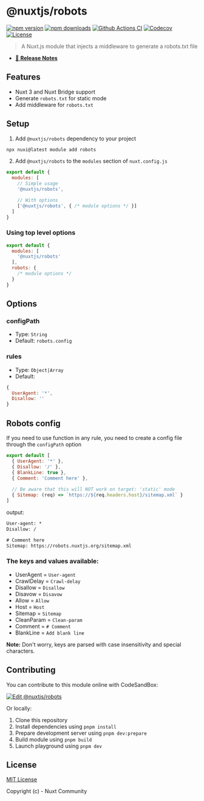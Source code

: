 # @nuxtjs/robots

[![npm version][npm-version-src]][npm-version-href]
[![npm downloads][npm-downloads-src]][npm-downloads-href]
[![Github Actions CI][github-actions-ci-src]][github-actions-ci-href]
[![Codecov][codecov-src]][codecov-href]
[![License][license-src]][license-href]

> A Nuxt.js module that injects a middleware to generate a robots.txt file

- [📖 **Release Notes**](./CHANGELOG.md)

## Features

- Nuxt 3 and Nuxt Bridge support
- Generate `robots.txt` for static mode
- Add middleware for `robots.txt`

## Setup

1. Add `@nuxtjs/robots` dependency to your project

```bash
npx nuxi@latest module add robots
```

2. Add `@nuxtjs/robots` to the `modules` section of `nuxt.config.js`

```js
export default {
  modules: [
    // Simple usage
    '@nuxtjs/robots',

    // With options
    ['@nuxtjs/robots', { /* module options */ }]
  ]
}
```

### Using top level options

```js
export default {
  modules: [
    '@nuxtjs/robots'
  ],
  robots: {
    /* module options */
  }
}
```

## Options

### configPath

- Type: `String`
- Default: `robots.config`

### rules

- Type: `Object|Array`
- Default: 
```js
{
  UserAgent: '*',
  Disallow: ''
}
```

## Robots config

If you need to use function in any rule, you need to create a config file through the `configPath` option

```js
export default [
  { UserAgent: '*' },
  { Disallow: '/' },
  { BlankLine: true },
  { Comment: 'Comment here' },
      
  // Be aware that this will NOT work on target: 'static' mode
  { Sitemap: (req) => `https://${req.headers.host}/sitemap.xml` }
]
```

output: 

```txt
User-agent: *
Disallow: /

# Comment here
Sitemap: https://robots.nuxtjs.org/sitemap.xml
```

### The keys and values available:

- UserAgent = `User-agent`
- CrawlDelay = `Crawl-delay`
- Disallow = `Disallow`
- Disavow = `Disavow`
- Allow = `Allow`
- Host = `Host`
- Sitemap = `Sitemap`
- CleanParam = `Clean-param`
- Comment = `# Comment`
- BlankLine = `Add blank line`

**Note:** Don't worry, keys are parsed with case insensitivity and special characters.

## Contributing

You can contribute to this module online with CodeSandBox:

[![Edit @nuxtjs/robots](https://codesandbox.io/static/img/play-codesandbox.svg)](https://codesandbox.io/s/github/nuxt-community/robots-module/?fontsize=14&hidenavigation=1&theme=dark)

Or locally:

1. Clone this repository
2. Install dependencies using `pnpm install`
3. Prepare development server using `pnpm dev:prepare`
4. Build module using `pnpm build`
5. Launch playground using `pnpm dev`

## License

[MIT License](./LICENSE)

Copyright (c) - Nuxt Community

<!-- Badges -->
[npm-version-src]: https://img.shields.io/npm/v/@nuxtjs/robots/latest.svg
[npm-version-href]: https://npmjs.com/package/@nuxtjs/robots

[npm-downloads-src]: https://img.shields.io/npm/dt/@nuxtjs/robots.svg
[npm-downloads-href]: https://npmjs.com/package/@nuxtjs/robots

[github-actions-ci-src]: https://github.com/nuxt-community/robots-module/workflows/ci/badge.svg
[github-actions-ci-href]: https://github.com/nuxt-community/robots-module/actions?query=workflow%3Aci

[codecov-src]: https://img.shields.io/codecov/c/github/nuxt-community/robots-module.svg
[codecov-href]: https://codecov.io/gh/nuxt-community/robots-module

[license-src]: https://img.shields.io/npm/l/@nuxtjs/robots.svg
[license-href]: https://npmjs.com/package/@nuxtjs/robots
